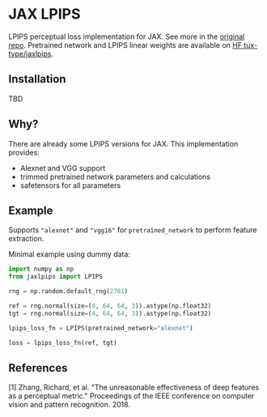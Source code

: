 # JAX LPIPS

LPIPS perceptual loss implementation for JAX. See more in the [original repo](https://github.com/richzhang/PerceptualSimilarity). Pretrained network and LPIPS linear weights are available on [HF tux-type/jaxlpips](https://huggingface.co/tux-type/jaxlpips).

## Installation
TBD

## Why?
There are already some LPIPS versions for JAX.
This implementation provides:
- Alexnet and VGG support
- trimmed pretrained network parameters and calculations
- safetensors for all parameters

## Example
Supports `"alexnet"` and `"vgg16"` for `pretrained_network` to perform feature extraction.

Minimal example using dummy data:
```Python
import numpy as np
from jaxlpips import LPIPS

rng = np.random.default_rng(2781)

ref = rng.normal(size=(4, 64, 64, 3)).astype(np.float32)
tgt = rng.normal(size=(4, 64, 64, 3)).astype(np.float32)

lpips_loss_fn = LPIPS(pretrained_network="alexnet")

loss = lpips_loss_fn(ref, tgt)
```


## References
[1] Zhang, Richard, et al. "The unreasonable effectiveness of deep features as a perceptual metric." Proceedings of the IEEE conference on computer vision and pattern recognition. 2018.
